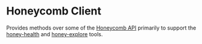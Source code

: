 # Honeycomb Client

Provides methods over some of the [Honeycomb API](https://docs.honeycomb.io/api/) primarily to support the [honey-health](https://github.com/jerbly/honey-health) and [honey-explore](https://github.com/jerbly/honey-explore) tools.
